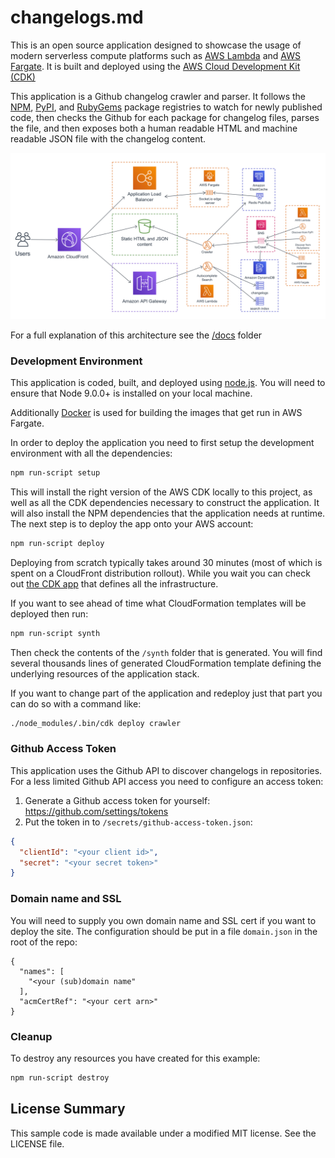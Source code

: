 # changelogs.md

This is an open source application designed to showcase the usage of modern
serverless compute platforms such as [AWS Lambda](https://aws.amazon.com/lambda/)
and [AWS Fargate](https://aws.amazon.com/blogs/aws/aws-fargate/). It is built
and deployed using the [AWS Cloud Development Kit (CDK)](https://docs.aws.amazon.com/CDK/latest/userguide/what-is.html)

This application is a Github changelog crawler and parser. It follows the [NPM](https://www.npmjs.com/), [PyPI](https://pypi.org/), and [RubyGems](https://rubygems.org/)
package registries to watch for newly published code, then checks the Github
for each package for changelog files, parses the file, and then exposes both
a human readable HTML and machine readable JSON file with the changelog content.

![architecture diagram](/docs/architecture.png)

For a full explanation of this architecture see the [/docs](/docs) folder

### Development Environment

This application is coded, built, and deployed using [node.js](https://nodejs.org/en/).
You will need to ensure that Node 9.0.0+ is installed on your local machine.

Additionally [Docker](https://www.docker.com/) is used for building the
images that get run in AWS Fargate.

In order to deploy the application you need to first setup the development
environment with all the dependencies:

```bash
npm run-script setup
```

This will install the right version of the AWS CDK locally to this project,
as well as all the CDK dependencies necessary to construct the application.
It will also install the NPM dependencies that the application needs at
runtime. The next step is to deploy the app onto your AWS account:

```bash
npm run-script deploy
```

Deploying from scratch typically takes around 30 minutes (most of which is
spent on a CloudFront distribution rollout). While you wait you can
check out [the CDK app](/changelogs-md.js) that defines all the infrastructure.

If you want to see ahead of time what CloudFormation templates will be deployed
then run:

```bash
npm run-script synth
```

Then check the contents of the `/synth` folder that is generated. You will find
several thousands lines of generated CloudFormation template defining the
underlying resources of the application stack.

If you want to change part of the application and redeploy just that part
you can do so with a command like:

```bash
./node_modules/.bin/cdk deploy crawler
```

### Github Access Token

This application uses the Github API to discover changelogs in repositories.
For a less limited Github API access you need to configure an access token:

1) Generate a Github access token for yourself: https://github.com/settings/tokens
2) Put the token in to `/secrets/github-access-token.json`:

```json
{
  "clientId": "<your client id>",
  "secret": "<your secret token>"
}
```

### Domain name and SSL

You will need to supply you own domain name and SSL cert if you want to deploy
the site. The configuration should be put in a file `domain.json` in the root
of the repo:

```
{
  "names": [
    "<your (sub)domain name"
  ],
  "acmCertRef": "<your cert arn>"
}
```

### Cleanup

To destroy any resources you have created for this example:

```bash
npm run-script destroy
```

## License Summary

 This sample code is made available under a modified MIT license.
 See the LICENSE file.
